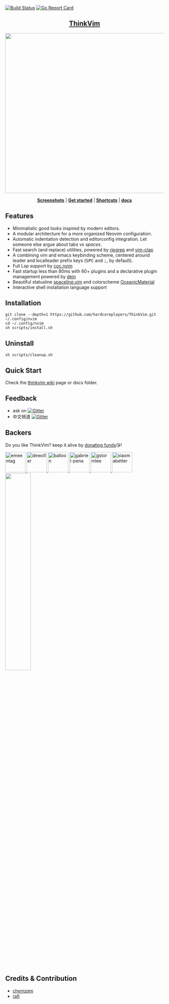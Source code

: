 [![Build Status](https://travis-ci.com/hardcoreplayers/ThinkVim.svg?branch=master)](https://travis-ci.com/hardcoreplayers/ThinkVim)
[![Go Report Card](https://goreportcard.com/badge/github.com/hardcoreplayers/ThinkVim)](https://goreportcard.com/report/github.com/hardcoreplayers/ThinkVim)

## <div align="center"> [ThinkVim](https://github.com/taigacute/ThinkVim)</div>

<div align="center">
<img src="https://user-images.githubusercontent.com/41671631/81565109-688df780-93cb-11ea-9d9f-df270a52acdb.png" width="704" height="507">
</div>

<p align="center">
  <b><a href="https://github.com/hardcoreplayers/ThinkVim/wiki/Screenshots">Screenshots</a></b>
  |
  <b><a href="https://github.com/hardcoreplayers/ThinkVim/wiki/QuickStart">Get started</a></b>
  |
  <b><a href="https://github.com/hardcoreplayers/ThinkVim/wiki/Shorcuts">Shortcuts</a></b>
  |
  <b><a href="/docs">docs</a></b>
</p>

## Features

- Minimalistic good looks inspired by modern editors.
- A modular architecture for a more organized Neovim configuration.
- Automatic indentation detection and editorconfig integration. Let someone else argue about tabs vs _*spaces*_.
- Fast search (and replace) utilities, powered by [ripgrep](https://github.com/BurntSushi/ripgrep) and
  [vim-clap](https://github.com/liuchengxu/vim-clap)
- A combining vim and emacs keybinding scheme, centered around leader and localleader prefix keys (<kbd>SPC</kbd> and <kbd>;</kbd>, by default).
- Full Lsp support by [coc.nvim](https://github.com/neoclide/coc.nvim)
- Fast startup less than 80ms with 60+ plugins and a declarative plugin management powered by
  [dein](https://github.com/Shougo/dein.vim)
- Beautiful statusline
  [spaceline.vim](https://github.com/hardcoreplayers/spaceline.vim) and
  colorscheme
  [OceanicMaterial](https://github.com/hardcoreplayers/oceanic-material)
- Interactive shell installation language support

## Installation

```console
git clone --depth=1 https://github.com/hardcoreplayers/ThinkVim.git ~/.config/nvim
cd ~/.config/nvim
sh scripts/install.sh
```

## Uninstall

```console
sh scripts/cleanup.sh
```

## Quick Start

Check the [thinkvim wiki](https://github.com/hardcoreplayers/ThinkVim/wiki) page or docs folder.

## Feedback

- ask on [![Gitter](https://badges.gitter.im/thinkvim/Thinkvim.svg)](https://gitter.im/thinkvim/Thinkvim?utm_source=badge&utm_medium=badge&utm_campaign=pr-badge)
- 中文频道 [![Gitter](https://badges.gitter.im/thinkvim/community.svg)](https://gitter.im/thinkvim/community?utm_source=badge&utm_medium=badge&utm_campaign=pr-badge)

## Backers

Do you like ThinkVim? keep it alive by [donating funds](https://salt.bountysource.com/teams/thinkvim-taigacute)😘!

<a href="https://github.com/emeentag" target="_blank" title="emeentag">
  <img src="https://github.com/emeentag.png?size=64" width="64" height="64" alt="emeentag">
</a>
<a href="https://github.com/dewoller" target="_blank" title="dewoller">
  <img src="https://github.com/dewoller.png?size=64" width="64" height="64" alt="dewoller">
</a>
<a href="https://github.com/baIIoon" target="_blank" title="balloon">
  <img src="https://github.com/baIIoon.png?size=64" width="64" height="64" alt="balloon">
</a>
<a href="https://github.com/gabriel-pena" target="_blank" title="gabriel-pena">
  <img src="https://github.com/gabriel-pena.png?size=64" width="64" height="64" alt="gabriel-pena">
</a>

<a href="https://github.com/gstormlee" target="_blank" title="gstormlee">
  <img src="https://github.com/gstormlee.png?size=64" width="64" height="64" alt="gstormlee">
</a>
<a href="https://github.com/xiaomabetter" target="_blank" title="xiaomabetter">
  <img src="https://github.com/xiaomabetter.png?size=64" width="64" height="64" alt="xiaomabetter">
</a>
<img src="https://user-images.githubusercontent.com/41671631/79724460-287eac00-831a-11ea-8149-f5a68f19411a.png" width="40%"  height="40%">

## Credits & Contribution

- [chemzqm](https://github.com/chemzqm)
- [rafi](https://github.com/rafi/vim-config)

